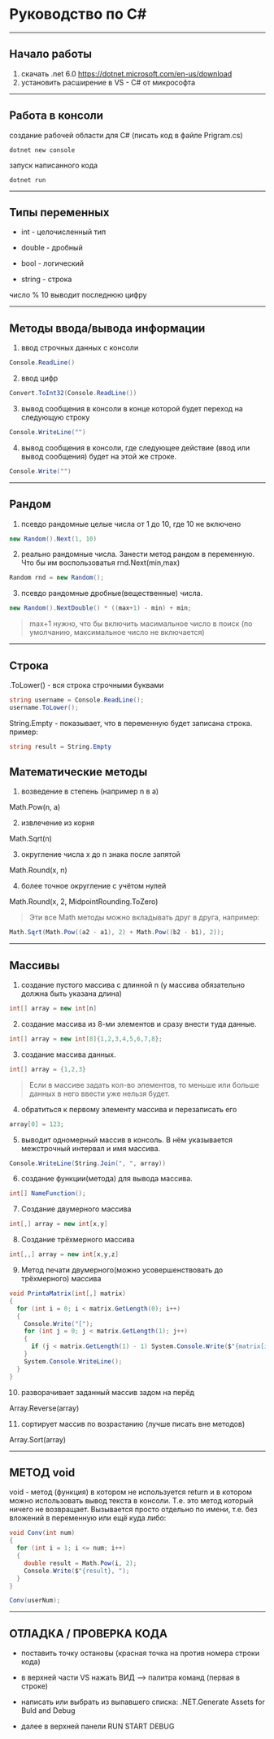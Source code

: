 # Руководство по C#
___
## Начало работы
1. скачать .net 6.0 https://dotnet.microsoft.com/en-us/download
2. установить расширение в VS - C# от микрософта
___
## Работа в консоли
создание рабочей области для C# (писать код в файле Prigram.cs)
```
dotnet new console
```
запуск написанного кода
```
dotnet run
``` 
___
## Типы переменных
* int - целочисленный тип

* double - дробный

* bool - логический

* string - строка

число % 10 выводит последнюю цифру
___


## Методы ввода/вывода информации
1. ввод строчных данных с консоли
```C#
Console.ReadLine()
```
2. ввод цифр
```C#
Convert.ToInt32(Console.ReadLine())
```
3. вывод сообщения в консоли в конце которой будет переход на следующую строку
```C#
Console.WriteLine("")
```
4. вывод сообщения в консоли, где следующее действие (ввод или вывод сообщения) будет на этой же строке.
```C#
Console.Write("")
```
___

## Рандом
1. псевдо рандомные целые числа от 1 до 10, где 10 не включено
```C#
new Random().Next(1, 10)
```
2. реально рандомные числа. Занести метод рандом в переменную. Что бы им воспользоватья rnd.Next(min,max)
```C#
Random rnd = new Random(); 
```
3. псевдо рандомные дробные(вещественные) числа.
```C#
new Random().NextDouble() * ((max+1) - min) + min;
```
> max+1 нужно, что бы включить масимальное число в поиск (по умолчанию, максимальное число не включается)
___

## Строка

.ToLower() - вся строка строчными буквами
```C#
string username = Console.ReadLine();
username.ToLower();
```

String.Empty - показывает, что в переменную будет записана строка. пример:
```C#
string result = String.Empty
```


## Математические методы
1. возведение в степень (например n в a)

Math.Pow(n, a)

2. извлечение из корня

Math.Sqrt(n)

3. округление числа х до n знака после запятой

Math.Round(х, n)

4. более точное округление с учётом нулей

Math.Round(х, 2, MidpointRounding.ToZero)

> Эти все Math методы можно вкладывать друг в друга, например:
```C#
Math.Sqrt(Math.Pow((a2 - a1), 2) + Math.Pow((b2 - b1), 2));
```
___
## Массивы
1. создание пустого массива с длинной n (у массива обязательно должна быть указана длина)
```C#
int[] array = new int[n]
```
2. создание массива из 8-ми элементов и сразу внести туда данные. 
```C#
int[] array = new int[8]{1,2,3,4,5,6,7,8};
```
3. создание массива данных.
```C#
int[] array = {1,2,3}
```
> Если в массиве задать кол-во элементов, то меньше или больше данных в него ввести уже нельзя будет.
4. обратиться к первому элементу массива и перезаписать его
```C#
array[0] = 123;
```
5. выводит одномерный массив в консоль. В нём указывается межстрочный интервал и имя массива.
```C#
Console.WriteLine(String.Join(", ", array))
```
6. создание функции(метода) для вывода массива.
```C#
int[] NameFunction();
```
7. Создание двумерного массива
```C#
int[,] array = new int[x,y]
```
8. Создание трёхмерного массива
```C#
int[,,] array = new int[x,y,z]
```
9. Метод печати двумерного(можно усовершенствовать до трёхмерного) массива
```C#
void PrintaMatrix(int[,] matrix)
{
  for (int i = 0; i < matrix.GetLength(0); i++)
  {
    Console.Write("[");
    for (int j = 0; j < matrix.GetLength(1); j++)
    {
      if (j < matrix.GetLength(1) - 1) System.Console.Write($"{matrix[i, j],3} |"); else System.Console.Write($"{matrix[i, j],3} ]");
    }
    System.Console.WriteLine();
  }
}
```

10. разворачивает заданный массив задом на перёд

Array.Reverse(array)

11. сортирует массив по возрастанию (лучше писать вне методов)

Array.Sort(array)
___
## МЕТОД void

void - метод (функция) в котором не используется return и в котором можно использовать вывод текста в консоли. Т.е. это метод который ничего не возвращает. Вызывается просто отдельно по имени, т.е. без вложений в переменную или ещё куда либо:
```C#
void Conv(int num)
{
  for (int i = 1; i <= num; i++)
  {
    double result = Math.Pow(i, 2);
    Console.Write($"{result}, ");
  }
}

Conv(userNum);
```
___

## ОТЛАДКА / ПРОВЕРКА КОДА
* поставить точку остановы (красная точка на против номера строки кода)

* в верхней части VS нажать ВИД --> палитра команд (первая в строке)

* написать или выбрать из выпавшего списка: .NET.Generate Assets for Buld and Debug

* далее в верхней панели RUN START DEBUG
